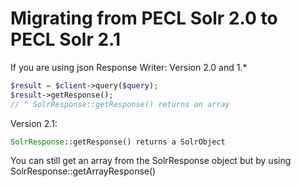 Migrating from PECL Solr 2.0 to PECL Solr 2.1
=============================================

If you are using json Response Writer:
Version 2.0 and 1.*
```php
$result = $client->query($query);
$result->getResponse();
// ^ SolrResponse::getResponse() returns an array
```

Version 2.1:
```php
SolrResponse::getResponse() returns a SolrObject
```

You can still get an array from the SolrResponse object but by using SolrResponse::getArrayResponse()

